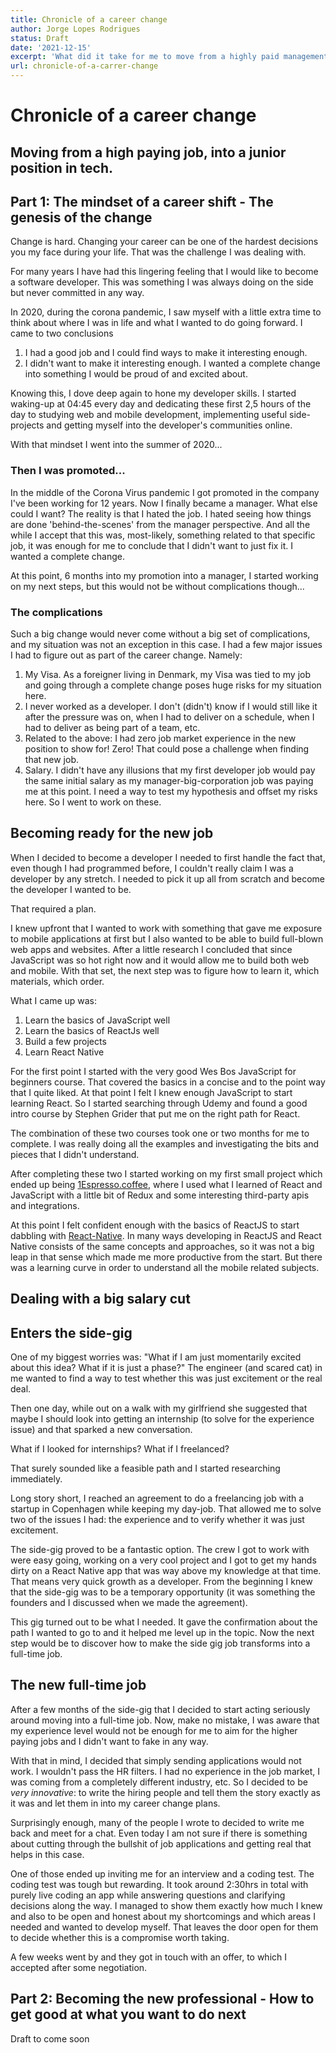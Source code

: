 ```yaml
---
title: Chronicle of a career change
author: Jorge Lopes Rodrigues
status: Draft
date: '2021-12-15'
excerpt: 'What did it take for me to move from a highly paid management job in a large coorporation into a Developer job in a small startup? How did  I think about it, how did I prepare myself, how did I approach the job hunt and how did I manage the transition'
url: chronicle-of-a-carrer-change
---
```


# Chronicle of a career change

## Moving from a high paying job, into a junior position in tech.

## Part 1: The mindset of a career shift - The genesis of the change

Change is hard. Changing your career can be one of the hardest decisions you my face during your life. That was the challenge I was dealing with.

For many years I have had this lingering feeling that I would like to become a software developer. This was something I was always doing on the side but never committed in any way.

In 2020, during the corona pandemic, I saw myself with a little extra time to think about where I was in life and what I wanted to do going forward.
I came to two conclusions

1. I had a good job and I could find ways to make it interesting enough.
2. I didn't want to make it interesting enough. I wanted a complete change into something I would be proud of and excited about.

Knowing this, I dove deep again to hone my developer skills.
I started waking-up at 04:45 every day and dedicating these first 2,5 hours of the day to studying web and mobile development, implementing useful side-projects and getting myself into the developer's communities online.

With that mindset I went into the summer of 2020...

### Then I was promoted...

In the middle of the Corona Virus pandemic I got promoted in the company I've been working for 12 years. Now I finally became a manager. What else could I want?
The reality is that I hated the job.
I hated seeing how things are done 'behind-the-scenes' from the manager perspective. And all the while I accept that this was, most-likely, something related to that specific job, it was enough for me to conclude that I didn't want to just fix it. I wanted a complete change.

At this point, 6 months into my promotion into a manager, I started working on my next steps, but this would not be without complications though...

### The complications

Such a big change would never come without a big set of complications, and my situation was not an exception in this case.
I had a few major issues I had to figure out as part of the career change. Namely:

1. My Visa. As a foreigner living in Denmark, my Visa was tied to my job and going through a complete change poses huge risks for my situation here.
2. I never worked as a developer. I don't (didn't) know if I would still like it after the pressure was on, when I had to deliver on a schedule, when I had to deliver as being part of a team, etc.
3. Related to the above: I had zero job market experience in the new position to show for! Zero! That could pose a challenge when finding that new job.
4. Salary. I didn't have any illusions that my first developer job would pay the same initial salary as my manager-big-corporation job was paying me at this point.
   I need a way to test my hypothesis and offset my risks here. So I went to work on these.

## Becoming ready for the new job

When I decided to become a developer I needed to first handle the fact that, even though I had programmed before, I couldn't really claim I was a developer by any stretch. I needed to pick it up all from scratch and become the developer I wanted to be.

That required a plan.

I knew upfront that I wanted to work with something that gave me exposure to mobile applications at first but I also wanted to be able to build full-blown web apps and websites.
After a little research I concluded that since JavaScript was so hot right now and it would allow me to build both web and mobile. With that set, the next step was to figure how to learn it, which materials, which order.

What I came up was:

1. Learn the basics of JavaScript well
2. Learn the basics of ReactJs well
3. Build a few projects
4. Learn React Native

For the first point I started with the very good Wes Bos JavaScript for beginners course. That covered the basics in a concise and to the point way that I quite liked.
At that point I felt I knew enough JavaScript to start learning React. So I started searching through Udemy and found a good intro course by Stephen Grider that put me on the right path for React.

The combination of these two courses took one or two months for me to complete. I was really doing all the examples and investigating the bits and pieces that I didn't understand.

After completing these two I started working on my first small project which ended up being [1Espresso.coffee](https://1espresso.coffee), where I used what I learned of React and JavaScript with a little bit of Redux and some interesting third-party apis and integrations.

At this point I felt confident enough with the basics of ReactJS to start dabbling with [React-Native](https://reactnative.dev). In many ways developing in ReactJS and React Native consists of the same concepts and approaches, so it was not a big leap in that sense which made me more productive from the start. But there was a learning curve in order to understand all the mobile related subjects.

## Dealing with a big salary cut

## Enters the side-gig

One of my biggest worries was: "What if I am just momentarily excited about this idea? What if it is just a phase?"
The engineer (and scared cat) in me wanted to find a way to test whether this was just excitement or the real deal.

Then one day, while out on a walk with my girlfriend she suggested that maybe I should look into getting an internship (to solve for the experience issue) and that sparked a new conversation.

What if I looked for internships? What if I freelanced?

That surely sounded like a feasible path and I started researching immediately.

Long story short, I reached an agreement to do a freelancing job with a startup in Copenhagen while keeping my day-job. That allowed me to solve two of the issues I had: the experience and to verify whether it was just excitement.

The side-gig proved to be a fantastic option. The crew I got to work with were easy going, working on a very cool project and I got to get my hands dirty on a React Native app that was way above my knowledge at that time. That means very quick growth as a developer.
From the beginning I knew that the side-gig was to be a temporary opportunity (it was something the founders and I discussed when we made the agreement).

This gig turned out to be what I needed. It gave the confirmation about the path I wanted to go to and it helped me level up in the topic. Now the next step would be to discover how to make the side gig job transforms into a full-time job.

## The new full-time job

After a few months of the side-gig that I decided to start acting seriously around moving into a full-time job.
Now, make no mistake, I was aware that my experience level would not be enough for me to aim for the higher paying jobs and I didn't want to fake in any way.

With that in mind, I decided that simply sending applications would not work. I wouldn't pass the HR filters. I had no experience in the job market, I was coming from a completely different industry, etc. So I decided to be _very innovative_: to write the hiring people and tell them the story exactly as it was and let them in into my career change plans.

Surprisingly enough, many of the people I wrote to decided to write me back and meet for a chat. Even today I am not sure if there is something about cutting through the bullshit of job applications and getting real that helps in this case.

One of those ended up inviting me for an interview and a coding test.
The coding test was tough but rewarding. It took around 2:30hrs in total with purely live coding an app while answering questions and clarifying decisions along the way.
I managed to show them exactly how much I knew and also to be open and honest about my shortcomings and which areas I needed and wanted to develop myself.
That leaves the door open for them to decide whether this is a compromise worth taking.

A few weeks went by and they got in touch with an offer, to which I accepted after some negotiation.

## Part 2: Becoming the new professional - How to get good at what you want to do next

Draft to come soon
